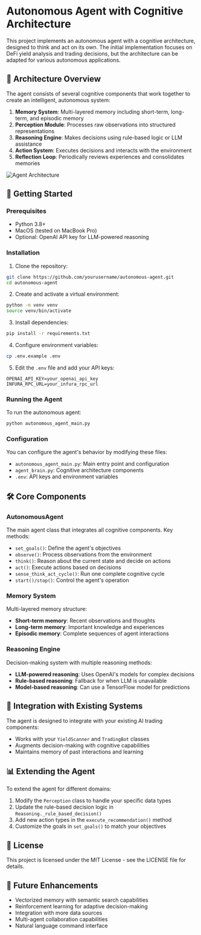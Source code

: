 # Autonomous Agent with Cognitive Architecture

This project implements an autonomous agent with a cognitive architecture, designed to think and act on its own. The initial implementation focuses on DeFi yield analysis and trading decisions, but the architecture can be adapted for various autonomous applications.

## 🧠 Architecture Overview

The agent consists of several cognitive components that work together to create an intelligent, autonomous system:

1. **Memory System**: Multi-layered memory including short-term, long-term, and episodic memory
2. **Perception Module**: Processes raw observations into structured representations
3. **Reasoning Engine**: Makes decisions using rule-based logic or LLM assistance
4. **Action System**: Executes decisions and interacts with the environment
5. **Reflection Loop**: Periodically reviews experiences and consolidates memories

![Agent Architecture](https://mermaid.ink/img/pako:eNp1kc1OwzAQhF9l5XMr9Q04IKCqkBAqpygnywkm8TZ2ZduVlIK8O-tQUH9Evcz8O17PXtkJK5oxG7JLrAK1j7WzkrxjF9kCIYwxcIgRrwRd0A38u24gZYvOpTQk1kMnFnN2uFu0HTz2uLVYwLUv4IZcFQK1iR0YpXwrELVTgMXoDkY4PYYyumIIRF7OoL6Y0e4zdWgxQcUBTw2_4UR-wBvDp78_-JKRZXOGq8RqJ6ug-0ZTLCr4PHzL7H8Z0aZ0MCrCE44Jd6lXVHkUb-Z1V0_2WrfrtrcFbXZ1UzXr5q669_tVs51W93W1aTfr5dP6dlPOhR1kkvPCFuLTaGUHzwYoaR4qS1l4OYyf49Cx4XwKCkvOtx6zrQQ15p91B9Kh1V0xIlMWL0XO3yyp2XCqbF4qmzObLXOq-OkBo8zGSvTsbHjH3m8dOY13)

## 🚀 Getting Started

### Prerequisites

- Python 3.8+
- MacOS (tested on MacBook Pro)
- Optional: OpenAI API key for LLM-powered reasoning

### Installation

1. Clone the repository:
```bash
git clone https://github.com/yourusername/autonomous-agent.git
cd autonomous-agent
```

2. Create and activate a virtual environment:
```bash
python -m venv venv
source venv/bin/activate
```

3. Install dependencies:
```bash
pip install -r requirements.txt
```

4. Configure environment variables:
```bash
cp .env.example .env
```

5. Edit the `.env` file and add your API keys:
```
OPENAI_API_KEY=your_openai_api_key
INFURA_RPC_URL=your_infura_rpc_url
```

### Running the Agent

To run the autonomous agent:

```bash
python autonomous_agent_main.py
```

### Configuration

You can configure the agent's behavior by modifying these files:

- `autonomous_agent_main.py`: Main entry point and configuration
- `agent_brain.py`: Cognitive architecture components
- `.env`: API keys and environment variables

## 🛠️ Core Components

### AutonomousAgent

The main agent class that integrates all cognitive components. Key methods:

- `set_goals()`: Define the agent's objectives
- `observe()`: Process observations from the environment
- `think()`: Reason about the current state and decide on actions
- `act()`: Execute actions based on decisions
- `sense_think_act_cycle()`: Run one complete cognitive cycle
- `start()/stop()`: Control the agent's operation

### Memory System

Multi-layered memory structure:

- **Short-term memory**: Recent observations and thoughts
- **Long-term memory**: Important knowledge and experiences
- **Episodic memory**: Complete sequences of agent interactions

### Reasoning Engine

Decision-making system with multiple reasoning methods:

- **LLM-powered reasoning**: Uses OpenAI's models for complex decisions
- **Rule-based reasoning**: Fallback for when LLM is unavailable
- **Model-based reasoning**: Can use a TensorFlow model for predictions

## 🤝 Integration with Existing Systems

The agent is designed to integrate with your existing AI trading components:

- Works with your `YieldScanner` and `TradingBot` classes
- Augments decision-making with cognitive capabilities
- Maintains memory of past interactions and learning

## 📊 Extending the Agent

To extend the agent for different domains:

1. Modify the `Perception` class to handle your specific data types
2. Update the rule-based decision logic in `Reasoning._rule_based_decision()`
3. Add new action types in the `execute_recommendation()` method
4. Customize the goals in `set_goals()` to match your objectives

## 📝 License

This project is licensed under the MIT License - see the LICENSE file for details.

## 🔮 Future Enhancements

- Vectorized memory with semantic search capabilities
- Reinforcement learning for adaptive decision-making
- Integration with more data sources
- Multi-agent collaboration capabilities
- Natural language command interface